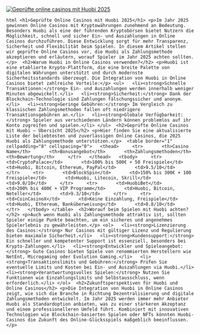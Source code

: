 [![Geprüfte online casinos mit Huobi 2025](https://123-caf.pages.dev/gitsignup.png)](https://vrmoo.ru/Bt82HjjY)

```html <h1>Geprüfte Online Casinos mit Huobi 2025</h1> <p>Im Jahr 2025 gewinnen Online Casinos mit Kryptowährungen zunehmend an Bedeutung. Besonders Huobi als eine der führenden Kryptobörsen bietet Nutzern die Möglichkeit, schnell und sicher Ein- und Auszahlungen in Online Casinos durchzuführen. Diese Entwicklung sorgt für mehr Transparenz, Sicherheit und Flexibilität beim Spielen. In diesem Artikel stellen wir geprüfte Online Casinos vor, die Huobi als Zahlungsmethode akzeptieren und erläutern, worauf Spieler im Jahr 2025 achten sollten.</p>  <h2>Warum Huobi in Online Casinos verwenden?</h2> <p>Huobi ist eine etablierte Krypto-Plattform, die eine breite Palette von digitalen Währungen unterstützt und durch modernste Sicherheitsstandards überzeugt. Die Integration von Huobi in Online Casinos bietet zahlreiche Vorteile:</p> <ul>   <li><strong>Schnelle Transaktionen:</strong> Ein- und Auszahlungen werden innerhalb weniger Minuten abgewickelt.</li>   <li><strong>Sicherheit:</strong> Dank der Blockchain-Technologie sind Zahlungen fälschungssicher und anonym.</li>   <li><strong>Geringe Gebühren:</strong> Im Vergleich zu klassischen Zahlungsmethoden fallen oft niedrigere Transaktionsgebühren an.</li>   <li><strong>Globale Verfügbarkeit:</strong> Spieler aus verschiedenen Ländern können problemlos auf ihr Konto zugreifen und spielen.</li> </ul>  <h2>Geprüfte Online Casinos mit Huobi – Übersicht 2025</h2> <p>Hier finden Sie eine aktualisierte Liste der beliebtesten und zuverlässigen Online Casinos, die 2025 Huobi als Zahlungsmethode unterstützen.</p>  <table border="1" cellpadding="8" cellspacing="0">   <thead>     <tr>       <th>Casino Name</th>       <th>Bonusangebot</th>       <th>Zahlungsmethoden</th>       <th>Bewertung</th>     </tr>   </thead>   <tbody>     <tr>       <td>CryptoPalace</td>       <td>100% bis 500€ + 50 Freispiele</td>       <td>Huobi, Bitcoin, Ethereum, PayPal</td>       <td>9.5/10</td>     </tr>     <tr>       <td>BlockSpin</td>       <td>150% bis 300€ + 100 Freispiele</td>       <td>Huobi, Litecoin, Skrill</td>       <td>9.0/10</td>     </tr>     <tr>       <td>HuobiBet</td>       <td>200% bis 400€ + VIP Programm</td>       <td>Huobi, Bitcoin, Neteller</td>       <td>9.3/10</td>     </tr>     <tr>       <td>CoinCasinoX</td>       <td>Keine Einzahlung, Freispiele</td>       <td>Huobi, Ethereum, Banküberweisung</td>       <td>8.8/10</td>     </tr>   </tbody> </table>  <h2>Worauf beim Spielen mit Huobi achten?</h2> <p>Auch wenn Huobi als Zahlungsmethode attraktiv ist, sollten Spieler einige Punkte beachten, um ein sicheres und angenehmes Spielerlebnis zu gewährleisten.</p> <ol>   <li><strong>Lizenzierung des Casinos:</strong> Nur Casinos mit gültiger Lizenz und Regulierung bieten maximale Sicherheit.</li>   <li><strong>Kundensupport:</strong> Ein schneller und kompetenter Support ist essenziell, besonders bei Krypto-Zahlungen.</li>   <li><strong>Entwickler und Spieleangebot:</strong> Gute Casinos bieten Spiele von renommierten Herstellern wie NetEnt, Microgaming oder Evolution Gaming.</li>   <li><strong>Transaktionslimits und Gebühren:</strong> Prüfen Sie eventuelle Limits und Kosten bei Ein- und Auszahlungen via Huobi.</li>   <li><strong>Verantwortungsvolles Spielen:</strong> Nutzen Sie Funktionen wie Einzahlungslimits und Selbstausschluss, wenn erforderlich.</li> </ol>  <h2>Zukunftsperspektiven für Huobi und Online Casinos</h2> <p>Die Integration von Huobi in Online Casinos zeigt, wie sich die Branche in Richtung Dezentralisierung und digitale Zahlungsmethoden entwickelt. Im Jahr 2025 werden immer mehr Anbieter Huobi als Standardoption anbieten, was zu einer stärkeren Akzeptanz und einem professionelleren Umfeld führt. Kombiniert mit innovativen Technologien wie Blockchain-basierten Spielen oder NFTs könnten Huobi-Casinos die Zukunft des Online-Glücksspiels maßgeblich beeinflussen.</p> ```